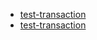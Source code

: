 
- [test-transaction](/pages/ruby/test-transaction-ypo.md)
- [test-transaction](/pages/ruby/test-transaction-led.md)
